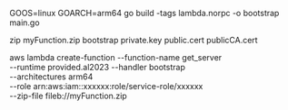 GOOS=linux GOARCH=arm64 go build -tags lambda.norpc -o bootstrap main.go

zip myFunction.zip bootstrap private.key public.cert publicCA.cert

aws lambda create-function --function-name get_server \
--runtime provided.al2023 --handler bootstrap \
--architectures arm64 \
--role arn:aws:iam::xxxxxx:role/service-role/xxxxxx \
--zip-file fileb://myFunction.zip